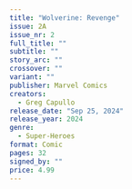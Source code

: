 ```yaml
---
title: "Wolverine: Revenge"
issue: 2A
issue_nr: 2
full_title: ""
subtitle: ""
story_arc: ""
crossover: ""
variant: ""
publisher: Marvel Comics
creators:
  - Greg Capullo
release_date: "Sep 25, 2024"
release_year: 2024
genre:
  - Super-Heroes
format: Comic
pages: 32
signed_by: ""
price: 4.99
---
```

